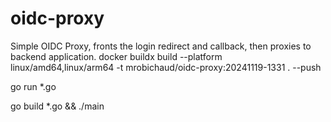 # oidc-proxy
Simple OIDC Proxy, fronts the login redirect and callback, then proxies to backend application.
docker buildx build --platform linux/amd64,linux/arm64 -t mrobichaud/oidc-proxy:20241119-1331 . --push

go run *.go

go build *.go && ./main